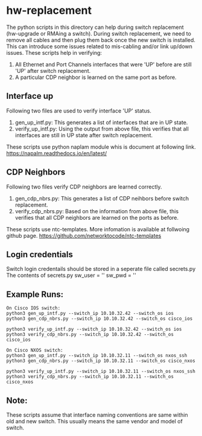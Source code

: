 hw-replacement
==============

The python scripts in this directory can help during switch replacement (hw-upgrade or RMAing a switch). During switch replacement,  we need to remove all cables and then plug them back once the new switch is installed. This can introduce some issues related to mis-cabling and/or link up/down issues. These scripts help in verifying:

1) All Ethernet and Port Channels interfaces that were 'UP' before are still 'UP' after switch replacement.
2) A particular CDP neighbor is learned on the same port as before.

Interface up
------------
Following two files are used to verify interface 'UP' status.
1) gen_up_intf.py: This generates a list of interfaces that are in UP state.
2) verify_up_intf.py: Using the output from above file, this verifies that all interfaces are still in UP state after switch replacement.

These scripts use python naplam module whis is document at following link.
https://napalm.readthedocs.io/en/latest/


CDP Neighbors
-------------
Following two files verify CDP neighbors are learned correctly.
1) gen_cdp_nbrs.py: This generates a list of CDP neihbors before switch replacement.
2) verify_cdp_nbrs.py: Based on the information from above file, this verifies that all CDP neighbors are learned on the ports as before.

These scripts use ntc-templates. More infomation is available at follwoing github page.
https://github.com/networktocode/ntc-templates


Login credentials
-----------------
Switch login credentails should be stored in a seperate file called secrets.py
The contents of secrets.py
sw_user = ''
sw_pwd = ''

Example Runs:
-------------

```
On Cisco IOS switch:
python3 gen_up_intf.py --switch_ip 10.10.32.42 --switch_os ios
python3 gen_cdp_nbrs.py --switch_ip 10.10.32.42 --switch_os cisco_ios

python3 verify_up_intf.py --switch_ip 10.10.32.42 --switch_os ios
python3 verify_cdp_nbrs.py --switch_ip 10.10.32.42 --switch_os cisco_ios

On Cisco NXOS switch:
python3 gen_up_intf.py --switch_ip 10.10.32.11 --switch_os nxos_ssh
python3 gen_cdp_nbrs.py --switch_ip 10.10.32.11 --switch_os cisco_nxos

python3 verify_up_intf.py --switch_ip 10.10.32.11 --switch_os nxos_ssh
python3 verify_cdp_nbrs.py --switch_ip 10.10.32.11 --switch_os cisco_nxos
```


Note:
-----

These scripts assume that interface naming conventions are same within old and new switch. This usually means the same vendor and model of switch.

